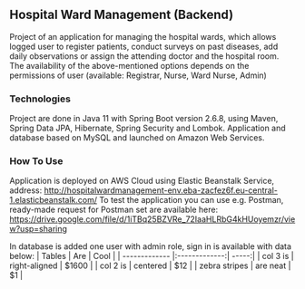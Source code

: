 ## Hospital Ward Management (Backend)

Project of an application for managing the hospital wards, which allows logged user to register patients, conduct surveys on past diseases, add daily observations or assign the attending doctor and the hospital room.
The availability of the above-mentioned options depends on the permissions of user (available: Registrar, Nurse, Ward Nurse, Admin)

### Technologies

Project are done in Java 11 with Spring Boot version 2.6.8, using Maven, Spring Data JPA, Hibernate, Spring Security and Lombok.
Application and database based on MySQL and launched on Amazon Web Services.
### How To Use

Application is deployed on AWS Cloud using Elastic Beanstalk Service, address: http://hospitalwardmanagement-env.eba-zacfez6f.eu-central-1.elasticbeanstalk.com/
To test the application you can use e.g. Postman, ready-made request for Postman set are available here:
https://drive.google.com/file/d/1iTBq25BZVRe_72IaaHLRbG4kHUoyemzr/view?usp=sharing

In database is added one user with admin role, sign in is available with data below:
| Tables        | Are           | Cool  |
| ------------- |:-------------:| -----:|
| col 3 is      | right-aligned | $1600 |
| col 2 is      | centered      |   $12 |
| zebra stripes | are neat      |    $1 |
